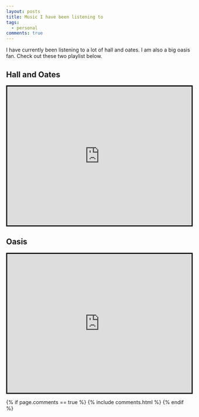 ```yaml
---
layout: posts
title: Music I have been listening to 
tags:
  - personal
comments: true
---
```


I have currently been listening to a lot of hall and oates. I am also a big oasis fan. Check out these two playlist below. 

## Hall and Oates
<iframe src="https://open.spotify.com/embed/album/4tUyNf5dGXwY4TaMaxwhqF?utm_source=generator" width="100%" height="380" frameBorder="20" allowfullscreen="" allow="autoplay; clipboard-write; encrypted-media; fullscreen; picture-in-picture" style= "border: 3px solid black;"></iframe>



## Oasis
<iframe src="https://open.spotify.com/embed/playlist/2wDri5iiXZ2qVIL5bvihco?utm_source=generator&theme=0" width="100%" height="380" frameBorder="0" allowfullscreen="" allow="autoplay; clipboard-write; encrypted-media; fullscreen; picture-in-picture" style= "border: 3px solid black;" ></iframe>

{% if page.comments == true %}
  {% include comments.html %}
{% endif %}